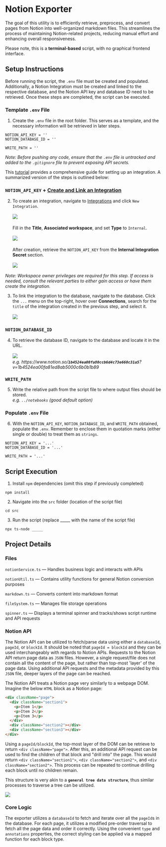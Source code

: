 # Notion Exporter

The goal of this utility is to efficiently retrieve, preprocess, and convert pages from Notion into well-organized markdown files. This streamlines the process of maintaining Notion-related projects, reducing manual effort and enhancing overall responsiveness.

Please note, this is a **terminal-based** script, with no graphical frontend interface.

## Setup Instructions

Before running the script, the `.env` file must be created and populated. Additionally, a Notion Integration must be created and linked to the respective database, and the Notion API key and database ID need to be retrieved. Once these steps are completed, the script can be executed.

### Template `.env` File

1. Create the `.env` file in the root folder. This serves as a template, and the necessary information will be retrieved in later steps.
```
NOTION_API_KEY = ''
NOTION_DATABASE_ID = ''

WRITE_PATH = ''
```
*Note: Before pushing any code, ensure that the `.env` file is untracked and added to the `.gitignore` file to prevent exposing API secrets.*

This [tutorial](https://developers.notion.com/docs/create-a-notion-integration#create-your-integration-in-notion) provides a comprehensive guide for setting up an integration. A summarized version of the steps is outlined below:

### `NOTION_API_KEY` +  [Create and Link an Integration](https://developers.notion.com/docs/create-a-notion-integration#create-your-integration-in-notion)

2. To create an integration, navigate to [Integrations](https://www.notion.so/profile/integrations) and click `New Integration`. 
<br><br>![](https://files.readme.io/402cf3d-new_integrations_1.png)
<br><br>Fill in the **Title**, **Associated workspace**, and set **Type** to `Internal`.
<br><br>![](https://files.readme.io/aef3bab-new_integrations_2.png)
<br><br>After creation, retrieve the `NOTION_API_KEY` from the **Internal Integration Secret** section.
<br><br>![](https://files.readme.io/7ec836a-integrations_3.png)

*Note: Workspace owner privileges are required for this step. If access is needed, consult the relevant parties to either gain access or have them create the integration.*

3. To link the integration to the database, navigate to the database. Click the `...` menu on the top-right, hover over **Connections**, search for the `title` of the integration created in the previous step, and select it.
<br><br>![](https://files.readme.io/fefc809-permissions.gif)

### `NOTION_DATABASE_ID`

4. To retrieve the database ID, navigate to the database and locate it in the URL.
<br><br>![](https://files.readme.io/64967fd-small-62e5027-notion_database_id.png)
<br>*e.g. h<span>ttps://www.<span>notion.so/**`1b4524ea00fa80ccb6d4c73e660c31a5`**?v=1b4524ea00fa81ed8ab5000c6b0b1b89*

### `WRITE_PATH`

5. Write the relative path from the script file to where output files should be stored.
<br>*e.g. `../notebooks` (good default option)*

### Populate `.env` File

6. With the `NOTION_API_KEY`, `NOTION_DATABASE_ID`, and `WRITE_PATH` obtained, populate the `.env`. Remember to enclose them in quotation marks (either single or double) to treat them as `strings`.
```
NOTION_API_KEY = '...'
NOTION_DATABASE_ID = '...'

WRITE_PATH = '...'
```

## Script Execution

1. Install `npm` dependencies (omit this step if previously completed)
```
npm install
```

2. Navigate into the `src` folder (location of the script file)
```
cd src
```

3. Run the script (replace _____ with the name of the script file)
```
npx ts-node _____
```

## Project Details

### Files

`notionService.ts` — Handles business logic and interacts with APIs

`notionUtil.ts` — Contains utility functions for general Notion conversion purposes

`markdown.ts` — Converts content into markdown format

`fileSystem.ts` — Manages file storage operations

`spinner.ts` — Displays a terminal spinner and tracks/shows script runtime and API requests

### Notion API

The Notion API can be utilized to fetch/parse data using either a `databaseId`, `pageId`, or `blockId`. It should be noted that `pageId = blockId` and they can be used interchangeably with regards to Notion APIs. Requests to the Notion API return page data as `JSON` files. However, a single request/file does not contain all the content of the page, but rather than top-most 'layer' of the page data. Using additional API requests and the metadata provided by this `JSON` file, deeper layers of the page can be reached.

The Notion API treats a Notion page very similarly to a webpage DOM. Imagine the below `HTML` block as a Notion page:

```html
<div className="page">
  <div className="section1">
    <p>Item 1</p>
    <p>Item 2</p>
    <p>Item 3</p>
  </div>
  <div className="section2"></div>
  <div className="section3"></div>
</div>
```

Using a `pageId/blockId`, the top-most layer of the DOM can be retrieve to return `<div className="page">`. After this, an additional API request can be used to find the children of that block and "drill into" the page. This would return `<div className="section1">`, `<div className="section2">`, and `<div className="section2">`. This process can be repeated to continue drilling each block until no children remain.

This structure is very akin to a **`general tree data structure`**, thus similar processes to traverse a tree can be utilized.

![](https://media.geeksforgeeks.org/wp-content/uploads/20200324122406/GenricTree.png)

### Core Logic

The exporter utilizes a `databaseId` to fetch and iterate over all the `pageId`s in the database. For each page, it utilizes a modified pre-order traversal to fetch all the page data and order it correctly. Using the convenient `type` and `annotations` properties, the correct styling can be applied via a mapped function for each block type.
